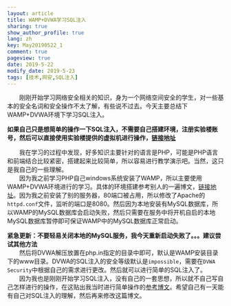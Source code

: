 ```yaml
---
layout: article
title: WAMP+DVWA学习SQL注入
sharing: true
show_author_profile: true
lang: zh
key: May20190522_1
comment: true
pageview: true
date: 2019-5-22
modify_date: 2019-5-23
tags: [技术,网安,SQL注入]
---
```


&emsp;&emsp;刚刚开始学习网络安全相关的知识，身为一个网络空间安全的学生，对一些基本的安全名词和安全操作不太了解，有些说不过去。今天主要总结下WAMP+DVWA环境下学习SQL注入。<!--more--><br>

**如果自己只是想简单的操作一下SQL注入，不需要自己搭建环境，注册实验楼账号，然后可以直接使用实验楼提供的虚拟机进行操作，[链接地址](https://www.shiyanlou.com/courses/876)**<br>

&emsp;&emsp;我在学习的过程中发现，好多知识主要针对的语言是PHP，可能是PHP语言和前端结合比较紧密，搭建起来比较简单，所以容易进行教学演示吧。当然，这只是我自己的一些理解。<br>
&emsp;&emsp;因为我之前学习PHP自己windows系统安装了WAMP，所以主要使用WAMP+DVWA环境进行的学习。具体的环境搭建参考别人的一遍博文，[链接地址](https://blog.csdn.net/qq_32261191/article/details/80338091)。因为我之前安装了别的服务器，80端口被占用，所以修改了Apache的`httpd.conf`文件，监听的端口是8080。然后因为本地安装有MySQL数据库，所以WAMP的MySQL数据库会启动失败，然后只需要在服务中将开机自启的本地MySQL数据库暂停即可保证WAMP中的MySQL数据库正常启动。<br>

**紧急更新：不要轻易关闭本地的MySQL服务，我今天重新启动失败了。。。建议尝试其他方法**<br>
&emsp;&emsp;然后将DVWA解压放置在php.in指定的目录中即可，默认是WAMP安装目录下的www目录。DVWA的SQL注入的安全等级默认是`impossible`，需要在`DVWA Security`中根据自己的需求进行更改。然后就可以进行简单的SQL注入了。<br>
&emsp;&emsp;因为我也是刚刚开始学习SQL注入，没有自己的一套思想，所以就不自己写自己怎样进行的操作，在这贴出我当时进行简单操作的[参考博文](https://www.jianshu.com/p/078df7a35671)。希望自己有一天能有自己对SQL注入的理解，然后再来修改这篇博文。<br>
